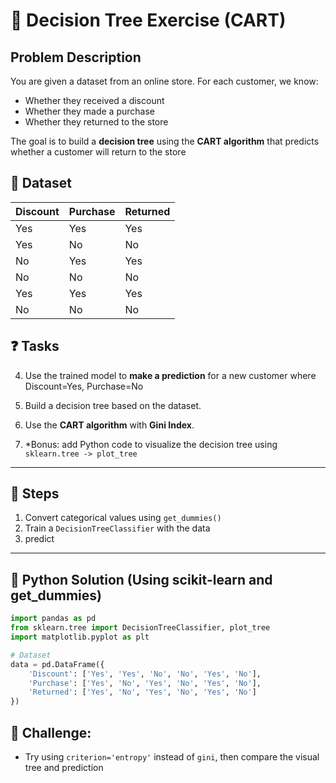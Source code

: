 # 🌳 Decision Tree Exercise (CART)

## Problem Description

You are given a dataset from an online store. For each customer, we know:

* Whether they received a discount
* Whether they made a purchase
* Whether they returned to the store

The goal is to build a **decision tree** using the **CART algorithm** that predicts whether a customer will return to the store

## 🔢 Dataset

| Discount | Purchase | Returned |
| -------- | -------- | -------- |
| Yes      | Yes      | Yes      |
| Yes      | No       | No       |
| No       | Yes      | Yes      |
| No       | No       | No       |
| Yes      | Yes      | Yes      |
| No       | No       | No       |


## ❓ Tasks

4. Use the trained model to **make a prediction** for a new customer where Discount=Yes, Purchase=No

5. Build a decision tree based on the dataset.

6. Use the **CART algorithm** with **Gini Index**.

7. *Bonus: add Python code to visualize the decision tree using ```sklearn.tree -> plot_tree```

---

## 💪 Steps

1. Convert categorical values using `get_dummies()`
2. Train a `DecisionTreeClassifier` with the data
3. predict 

---

## 🐍 Python Solution (Using scikit-learn and get\_dummies)

```python
import pandas as pd
from sklearn.tree import DecisionTreeClassifier, plot_tree
import matplotlib.pyplot as plt

# Dataset
data = pd.DataFrame({
    'Discount': ['Yes', 'Yes', 'No', 'No', 'Yes', 'No'],
    'Purchase': ['Yes', 'No', 'Yes', 'No', 'Yes', 'No'],
    'Returned': ['Yes', 'No', 'Yes', 'No', 'Yes', 'No']
})

```

## 🧩 Challenge:

* Try using `criterion='entropy'` instead of `gini`, then compare the visual tree and prediction
